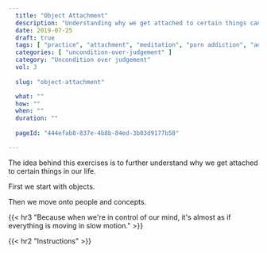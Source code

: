 ```yaml
---
  title: "Object Attachment"
  description: "Understanding why we get attached to certain things can help us better understand what our brain does when we get attached."
  date: 2019-07-25
  draft: true
  tags: [ "practice", "attachment", "meditation", "porn addiction", "addiction", "awareness", "awareness exercises", "perspective", "nofap", "neverfap", "neverfap deluxe" ]
  categories: [ "uncondition-over-judgement" ]
  category: "Uncondition over judgement"
  vol: 3
  
  slug: "object-attachment"

  what: ""
  how: ""
  when: ""
  duration: ""
  
  pageId: "444efab8-837e-4b8b-84ed-3b03d9177b58"

---
```


<!-- {{< hr2 "Context" >}} -->


The idea behind this exercises is to further understand why we get attached to certain things in our life.

First we start with objects. 

Then we move onto people and concepts. 


{{< hr3 "Because when we're in control of our mind, it's almost as if everything is moving in slow motion." >}}


{{< hr2 "Instructions" >}}




<!-- 
{{< hr2 "Additional Resources" >}}  -->

<!-- maybe link to other  -->

